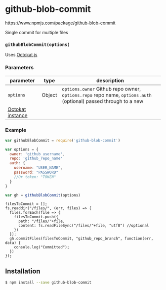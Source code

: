 # github-blob-commit
https://www.npmjs.com/package/github-blob-commit

Single commit for multiple files


### `githubBlobCommit(options)`

Uses [Octokat.js](https://github.com/philschatz/octokat.js)

### Parameters

| parameter | type   | description                                                                                                                                                                              |
| --------- | ------ | ---------------------------------------------------------------------------------------------------------------------------------------------------------------------------------------- |
| `options` | Object | `options.owner` Github repo owner, `options.repo` repo name, `options.auth` (optional) passed through to a new
[Octokat instance](https://github.com/philschatz/octokat.js#in-a-browser) |


### Example

```js
var githubBlobCommit = require('github-blob-commit')

var options = {
  owner: 'github_username',
  repo: 'github_repo_name'
  auth: {
    username: "USER_NAME",
    password: "PASSWORD"
    //Or token: "TOKEN"
  }
}

var gh = githubBlobCommit(options)
```

```
filesToCommit = [];
fs.readdir("/files/", (err, files) => {
  files.forEach(file => {
    filesToCommit.push({
      path: "/files/"+file,
      content: fs.readFileSync("/files/"+file, "utf8") //optional
    })
  });
  gh.commitFiles(filesToCommit, "github_repo_branch", function(err, data) {
    console.log("Committed");
  })
});
```

## Installation

```sh
$ npm install --save github-blob-commit
```

